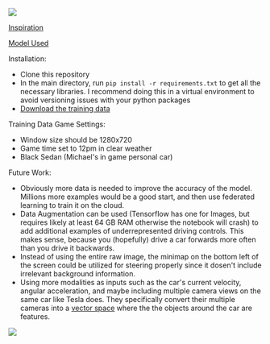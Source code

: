 ![](car1.gif)

[Inspiration](https://github.com/Sentdex/pygta5)

[Model Used](https://arxiv.org/pdf/1512.03385.pdf)

Installation:
* Clone this repository
* In the main directory, run ```pip install -r requirements.txt``` to get all the necessary libraries. I recommend doing this in a virtual environment to avoid versioning issues with your python packages
* [Download the training data](https://www.kaggle.com/datasets/thelazyaz/gta-5-self-driving-car-balanced-data)

Training Data Game Settings:
* Window size should be 1280x720
* Game time set to 12pm in clear weather
* Black Sedan (Michael's in game personal car)


Future Work:
* Obviously more data is needed to improve the accuracy of the model. Millions more examples would be a good start, and then use federated learning to train it on the cloud.
* Data Augmentation can be used (Tensorflow has one for Images, but requires likely at least 64 GB RAM otherwise the notebook will crash) to add additional examples of underrepresented driving controls. This makes sense, because you (hopefully) drive a car forwards more often than you drive it backwards. 
* Instead of using the entire raw image, the minimap on the bottom left of the screen could be utilized for steering properly since it dosen't include irrelevant background information.
* Using more modalities as inputs such as the car's current velocity, angular acceleration, and maybe including multiple camera views on the same car like Tesla does. They specifically convert their multiple cameras into a [vector space](https://www.youtube.com/live/j0z4FweCy4M?si=QvT1n9k2VMk_Wg7d&t=2927) where the the objects around the car are features.

![](car2.gif)
